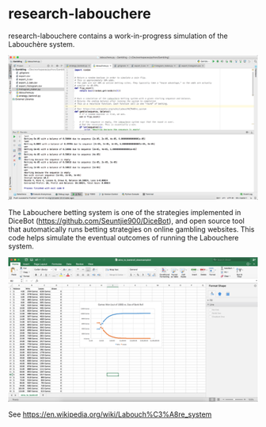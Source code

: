 # research-labouchere
research-labouchere contains a work-in-progress simulation of the Labouchère system.

![screenshot](imgs/screenshot.png)

The Labouchere betting system is one of the strategies implemented in DiceBot (https://github.com/Seuntjie900/DiceBot), and open source tool that automatically runs betting strategies on online gambling websites.
This code helps simulate the eventual outcomes of running the Labouchere system.

![screenshot](imgs/screenshot_2.png)

See https://en.wikipedia.org/wiki/Labouch%C3%A8re_system
